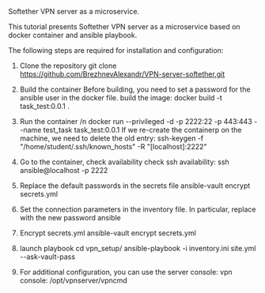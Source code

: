 Softether VPN server as a microservice.


This tutorial presents Softether VPN server as a microservice based on docker container and ansible playbook.

The following steps are required for installation and configuration:
1. Clone the repository
git clone https://github.com/BrezhnevAlexandr/VPN-server-softether.git

2. Build the container
Before building, you need to set a password for the ansible user in the docker file.
build the image:
docker build -t task_test:0.0.1 .
3. Run the container /n
docker run --privileged -d -p 2222:22 -p 443:443 --name test_task task_test:0.0.1
If we re-create the containerp on the machine, we need to delete the old entry:
ssh-keygen -f "/home/student/.ssh/known_hosts" -R "[localhost]:2222"
4. Go to the container, check availability
check ssh availability:
ssh ansible@localhost -p 2222
5. Replace the default passwords in the secrets file
ansible-vault encrypt secrets.yml
6. Set the connection parameters in the inventory file. In particular, replace with the new password ansible
7. Encrypt secrets.yml
ansible-vault encrypt secrets.yml
8. launch playbook
cd vpn_setup/
ansible-playbook -i inventory.ini site.yml --ask-vault-pass
9. For additional configuration, you can use the server console:
vpn console:
/opt/vpnserver/vpncmd 
